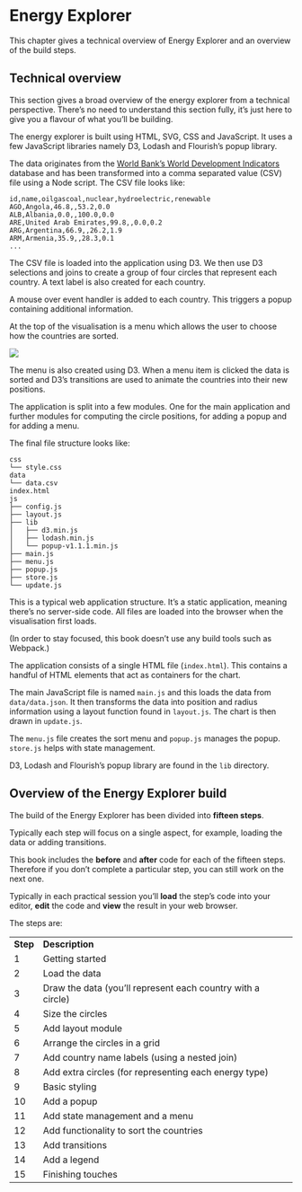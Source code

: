# Energy Explorer

This chapter gives a technical overview of Energy Explorer and an overview of the build steps.

## Technical overview

This section gives a broad overview of the energy explorer from a technical perspective. There’s no need to understand this section fully, it’s just here to give you a flavour of what you’ll be building.

The energy explorer is built using HTML, SVG, CSS and JavaScript. It uses a few JavaScript libraries namely D3, Lodash and Flourish’s popup library.

The data originates from the [World Bank’s World Development Indicators](http://datatopics.worldbank.org/world-development-indicators/) database and has been transformed into a comma separated value (CSV) file using a Node script. The CSV file looks like:

```
id,name,oilgascoal,nuclear,hydroelectric,renewable
AGO,Angola,46.8,,53.2,0.0
ALB,Albania,0.0,,100.0,0.0
ARE,United Arab Emirates,99.8,,0.0,0.2
ARG,Argentina,66.9,,26.2,1.9
ARM,Armenia,35.9,,28.3,0.1
...
```

The CSV file is loaded into the application using D3. We then use D3 selections and joins to create a group of four circles that represent each country. A text label is also created for each country.

A mouse over event handler is added to each country. This triggers a popup containing additional information.

At the top of the visualisation is a menu which allows the user to choose how the countries are sorted.

![](https://learn.createwithdata.com/wp-content/uploads/2020/08/image-32.png)

The menu is also created using D3. When a menu item is clicked the data is sorted and D3’s transitions are used to animate the countries into their new positions.

The application is split into a few modules. One for the main application and further modules for computing the circle positions, for adding a popup and for adding a menu.

The final file structure looks like:

```
css
└── style.css
data
└── data.csv
index.html
js
├── config.js
├── layout.js
├── lib
│   ├── d3.min.js
│   ├── lodash.min.js
│   └── popup-v1.1.1.min.js
├── main.js
├── menu.js
├── popup.js
├── store.js
└── update.js
```

This is a typical web application structure. It’s a static application, meaning there’s no server-side code. All files are loaded into the browser when the visualisation first loads.

(In order to stay focused, this book doesn’t use any build tools such as Webpack.)

The application consists of a single HTML file (`index.html`). This contains a handful of HTML elements that act as containers for the chart.

The main JavaScript file is named `main.js` and this loads the data from `data/data.json`. It then transforms the data into position and radius information using a layout function found in `layout.js`. The chart is then drawn in `update.js`.

The `menu.js` file creates the sort menu and `popup.js` manages the popup. `store.js` helps with state management.

D3, Lodash and Flourish’s popup library are found in the `lib` directory.

## Overview of the Energy Explorer build

The build of the Energy Explorer has been divided into **fifteen steps**.

Typically each step will focus on a single aspect, for example, loading the data or adding transitions.

This book includes the **before** and **after** code for each of the fifteen steps. Therefore if you don’t complete a particular step, you can still work on the next one.

Typically in each practical session you’ll **load** the step’s code into your editor, **edit** the code and **view** the result in your web browser.

The steps are:

<table class=""><tbody><tr><td><strong>Step</strong></td><td><strong>Description</strong></td></tr><tr><td>1</td><td>Getting started</td></tr><tr><td>2</td><td>Load the data</td></tr><tr><td>3</td><td>Draw the data (you’ll represent each country with a circle)</td></tr><tr><td>4</td><td>Size the circles</td></tr><tr><td>5</td><td>Add layout module</td></tr><tr><td>6</td><td>Arrange the circles in a grid</td></tr><tr><td>7</td><td>Add country name labels (using a nested join)</td></tr><tr><td>8</td><td>Add extra circles (for representing each energy type)</td></tr><tr><td>9</td><td>Basic styling</td></tr><tr><td>10</td><td>Add a popup</td></tr><tr><td>11</td><td>Add state management and a menu</td></tr><tr><td>12</td><td>Add functionality to sort the countries</td></tr><tr><td>13</td><td>Add transitions</td></tr><tr><td>14</td><td>Add a legend</td></tr><tr><td>15</td><td>Finishing touches</td></tr></tbody></table>